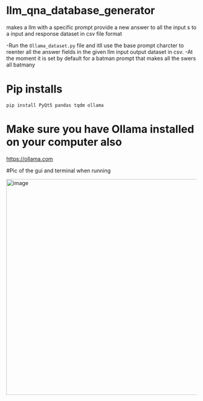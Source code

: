 # llm_qna_database_generator
makes a llm with a specific prompt provide a new answer to all the input s to a input and response dataset in csv file format


-Run the `Ollama_dataset.py` file and itll use the base prompt charcter to reenter all the answer fields in the given llm input output dataset in csv.
-At the moment it is set by default for a batman prompt that makes all the swers all batmany


# Pip installs

`pip install PyQt5 pandas tqdm ollama
`

# Make sure you have Ollama installed on your computer also
https://ollama.com


#Pic of the gui and terminal when running

<img width="571" alt="image" src="https://github.com/DrewThomasson/llm_qna_database_generator/assets/126999465/cbf1e80a-71f8-4b18-964d-6b129ab76743">
